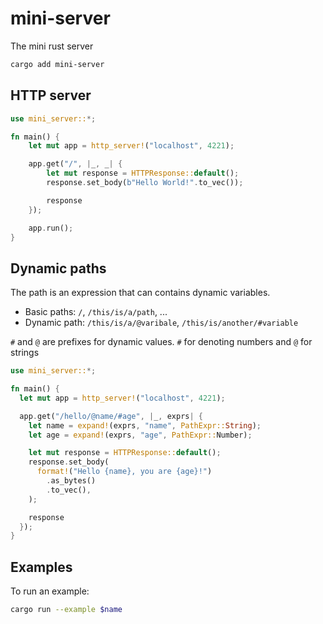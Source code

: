 # mini-server

The mini rust server

```bash
cargo add mini-server
```

## HTTP server

```rust
use mini_server::*;

fn main() {
    let mut app = http_server!("localhost", 4221);

    app.get("/", |_, _| {
        let mut response = HTTPResponse::default();
        response.set_body(b"Hello World!".to_vec());

        response
    });

    app.run();
}
```

## Dynamic paths

The path is an expression that can contains dynamic variables.

- Basic paths: `/`, `/this/is/a/path`, ...
- Dynamic path: `/this/is/a/@varibale`, `/this/is/another/#variable`

`#` and `@` are prefixes for dynamic values. `#` for denoting numbers
and `@` for strings

```rust
use mini_server::*;

fn main() {
  let mut app = http_server!("localhost", 4221);

  app.get("/hello/@name/#age", |_, exprs| {
    let name = expand!(exprs, "name", PathExpr::String);
    let age = expand!(exprs, "age", PathExpr::Number);

    let mut response = HTTPResponse::default();
    response.set_body(
      format!("Hello {name}, you are {age}!")
        .as_bytes()
        .to_vec(),
    );

    response
  });
}
```

## Examples

To run an example:

```bash
cargo run --example $name

```

```

```
